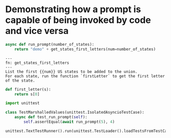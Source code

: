 # Demonstrating how a prompt is capable of being invoked by code and vice versa


```python (run_prompt)
async def run_prompt(number_of_states):
    return "demo" + get_states_first_letters(num=number_of_states)
```


```prompt (states)
---
fn: get_states_first_letters
---
List the first {{num}} US states to be added to the union.
For each state, run the function `firstLetter` to get the first letter of the state.
```


```python (first_letter)
def first_letter(s):
    return s[0]
```


```python (entry)
import unittest

class TestMarshalledValues(unittest.IsolatedAsyncioTestCase):
    async def test_run_prompt(self):
        self.assertEqual(await run_prompt(5), 4)

unittest.TextTestRunner().run(unittest.TestLoader().loadTestsFromTestCase(TestMarshalledValues))
```
